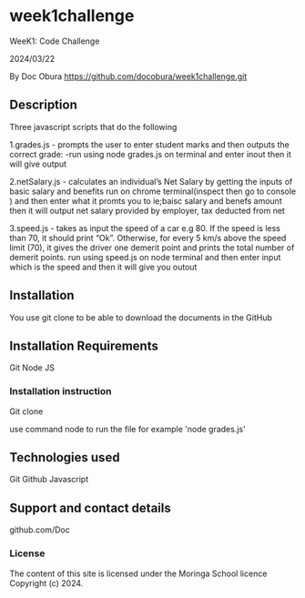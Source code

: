 # week1challenge
WeeK1: Code Challenge

2024/03/22

By Doc Obura https://github.com/docobura/week1challenge.git

## Description
Three javascript scripts that do the following

1.grades.js - prompts the user to enter student marks and then outputs the correct grade:
-run using node grades.js on terminal and enter inout then it will give output

2.netSalary.js - calculates an individual’s Net Salary by getting the inputs of basic salary and benefits
run on chrome terminal(inspect then go to console ) and then enter what it promts you to ie;baisc salary and benefs amount then it will output net salary provided by employer, tax deducted from net

3.speed.js - takes as input the speed of a car e.g 80. If the speed is less than 70, it should print “Ok”. Otherwise, for every 5 km/s above the speed limit (70), it gives the driver one demerit point and prints the total number of demerit points.
run using speed.js on node terminal and     then enter input which is the speed and then it will give you outout



## Installation
You use git clone to be able to download the documents in the GitHub

## Installation Requirements
Git
Node JS

### Installation instruction

Git clone 

use command node to run the file for example 'node grades.js'


## Technologies used
Git
Github
Javascript


## Support and contact details
github.com/Doc


### License
The content of this site is licensed under the Moringa School licence 
Copyright (c) 2024.
